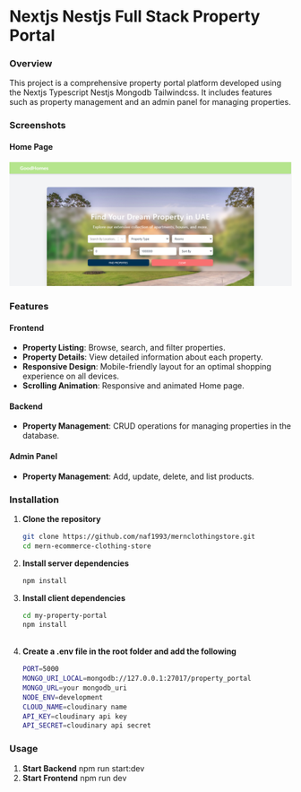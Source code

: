 # Nextjs Nestjs Full Stack Property Portal 

### Overview
This project is a comprehensive property portal platform developed using the Nextjs Typescript Nestjs Mongodb Tailwindcss. It includes features such as property management and an admin panel for managing properties.

### Screenshots

#### Home Page
![Home Page](assets/image1.png)

### Features

#### Frontend
- **Property Listing**: Browse, search, and filter properties.
- **Property Details**: View detailed information about each property.
- **Responsive Design**: Mobile-friendly layout for an optimal shopping experience on all devices.
- **Scrolling Animation**: Responsive and animated Home page.

#### Backend
- **Property Management**: CRUD operations for managing properties in the database.

#### Admin Panel
- **Property Management**: Add, update, delete, and list products.

### Installation
1. **Clone the repository**
   ```sh
   git clone https://github.com/naf1993/mernclothingstore.git
   cd mern-ecommerce-clothing-store

2. **Install server dependencies**
    ```sh
    npm install

3. **Install client dependencies**
    ```sh
    cd my-property-portal
    npm install



5. **Create a .env file in the root folder and add the following**
    ```sh
    PORT=5000
    MONGO_URI_LOCAL=mongodb://127.0.0.1:27017/property_portal
    MONGO_URL=your mongodb_uri
    NODE_ENV=development
    CLOUD_NAME=cloudinary name
    API_KEY=cloudinary api key
    API_SECRET=cloudinary api secret

### Usage
1. **Start Backend**
    npm run start:dev
2. **Start Frontend**
    npm run dev


  